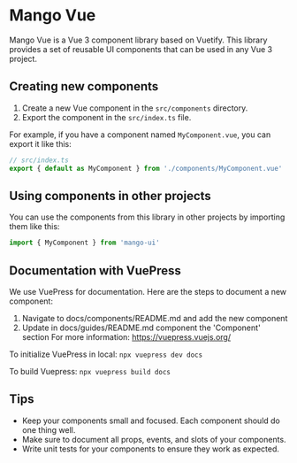 # Mango Vue

Mango Vue is a Vue 3 component library based on Vuetify. This library provides a set of reusable UI components that can be used in any Vue 3 project.

## Creating new components

1. Create a new Vue component in the `src/components` directory.
2. Export the component in the `src/index.ts` file.

For example, if you have a component named `MyComponent.vue`, you can export it like this:

```typescript
// src/index.ts
export { default as MyComponent } from './components/MyComponent.vue'
```

## Using components in other projects

You can use the components from this library in other projects by importing them like this:

```typescript
import { MyComponent } from 'mango-ui'
```

## Documentation with VuePress

We use VuePress for documentation. Here are the steps to document a new component:

1. Navigate to docs/components/README.md and add the new component
2. Update in docs/guides/README.md component the 'Component' section
   For more information: https://vuepress.vuejs.org/

To initialize VuePress in local:
`npx vuepress dev docs`

To build Vuepress:
`npx vuepress build docs`

## Tips

- Keep your components small and focused. Each component should do one thing well.
- Make sure to document all props, events, and slots of your components.
- Write unit tests for your components to ensure they work as expected.
